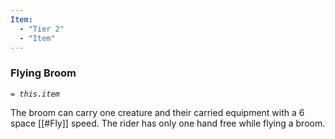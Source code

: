 ```yaml
---
Item:
  - "Tier 2"
  - "Item"
---
```

### Flying Broom
_`= this.item`_ 

The broom can carry one creature and their carried equipment with a 6 space [[#Fly]] speed. The rider has only one hand free while flying a broom.